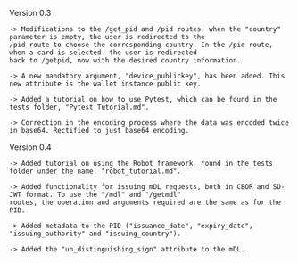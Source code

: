 Version 0.3

    -> Modifications to the /get_pid and /pid routes: when the "country" parameter is empty, the user is redirected to the 
    /pid route to choose the corresponding country. In the /pid route, when a card is selected, the user is redirected 
    back to /getpid, now with the desired country information.
	
    -> A new mandatory argument, "device_publickey", has been added. This new attribute is the wallet instance public key.
	
    -> Added a tutorial on how to use Pytest, which can be found in the tests folder, "Pytest_Tutorial.md".
	
    -> Correction in the encoding process where the data was encoded twice in base64. Rectified to just base64 encoding.


Version 0.4

    -> Added tutorial on using the Robot framework, found in the tests folder under the name, "robot_tutorial.md".
	
    -> Added functionality for issuing mDL requests, both in CBOR and SD-JWT format. To use the "/mdl" and "/getmdl" 
    routes, the operation and arguments required are the same as for the PID.
	
    -> Added metadata to the PID ("issuance_date", "expiry_date", "issuing_authority" and "issuing_country").
	
    -> Added the "un_distinguishing_sign" attribute to the mDL.

